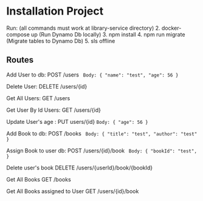 # Installation Project

Run: (all commands must work at library-service directory)
2. docker-compose up (Run Dynamo Db locally)
3. npm install
4. npm run migrate (Migrate tables to Dynamo Db)
5. sls offline

## Routes

Add User to db:  POST /users ``` Body: {
"name": "test",
"age": 56
}```

Delete User: DELETE /users/{id}

Get All Users: GET /users

Get User By Id Users: GET /users/{id}

Update User's age : PUT users/{id} ```Body: {
"age": 56
}```

Add Book to db:  POST /books ``` Body: {
"title": "test",
"author": "test"
}```

Assign Book to user db:  POST /users/{id}/book ``` Body: {
"bookId": "test",
}```

Delete user's book DELETE  /users/{userId}/book/{bookId}

Get All Books GET /books 

Get All Books assigned to User GET /users/{id}/book
